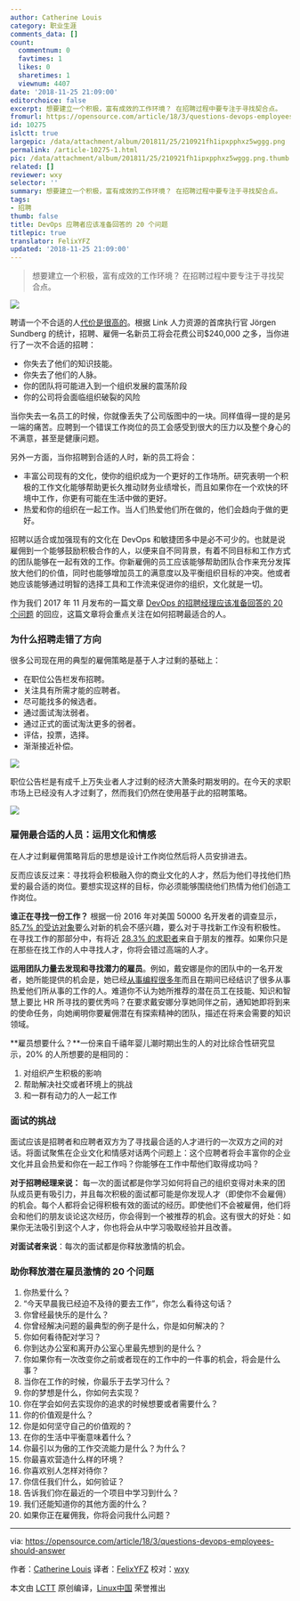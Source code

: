 ```yaml
---
author: Catherine Louis
category: 职业生涯
comments_data: []
count:
  commentnum: 0
  favtimes: 1
  likes: 0
  sharetimes: 1
  viewnum: 4407
date: '2018-11-25 21:09:00'
editorchoice: false
excerpt: 想要建立一个积极，富有成效的工作环境？ 在招聘过程中要专注于寻找契合点。
fromurl: https://opensource.com/article/18/3/questions-devops-employees-should-answer
id: 10275
islctt: true
largepic: /data/attachment/album/201811/25/210921fh1ipxpphxz5wggg.png
permalink: /article-10275-1.html
pic: /data/attachment/album/201811/25/210921fh1ipxpphxz5wggg.png.thumb.jpg
related: []
reviewer: wxy
selector: ''
summary: 想要建立一个积极，富有成效的工作环境？ 在招聘过程中要专注于寻找契合点。
tags:
- 招聘
thumb: false
title: DevOps 应聘者应该准备回答的 20 个问题
titlepic: true
translator: FelixYFZ
updated: '2018-11-25 21:09:00'
---
```



> 
> 想要建立一个积极，富有成效的工作环境？ 在招聘过程中要专注于寻找契合点。
> 
> 
> 


![](/data/attachment/album/201811/25/210921fh1ipxpphxz5wggg.png)


聘请一个不合适的人[代价是很高的](https://www.shrm.org/resourcesandtools/hr-topics/employee-relations/pages/cost-of-bad-hires.aspx)。根据 Link 人力资源的首席执行官 Jörgen Sundberg 的统计，招聘、雇佣一名新员工将会花费公司$240,000 之多，当你进行了一次不合适的招聘：


* 你失去了他们的知识技能。
* 你失去了他们的人脉。
* 你的团队将可能进入到一个组织发展的震荡阶段
* 你的公司将会面临组织破裂的风险


当你失去一名员工的时候，你就像丢失了公司版图中的一块。同样值得一提的是另一端的痛苦。应聘到一个错误工作岗位的员工会感受到很大的压力以及整个身心的不满意，甚至是健康问题。


另外一方面，当你招聘到合适的人时，新的员工将会：


* 丰富公司现有的文化，使你的组织成为一个更好的工作场所。研究表明一个积极的工作文化能够帮助更长久推动财务业绩增长，而且如果你在一个欢快的环境中工作，你更有可能在生活中做的更好。
* 热爱和你的组织在一起工作。当人们热爱他们所在做的，他们会趋向于做的更好。


招聘以适合或加强现有的文化在 DevOps 和敏捷团多中是必不可少的。也就是说雇佣到一个能够鼓励积极合作的人，以便来自不同背景，有着不同目标和工作方式的团队能够在一起有效的工作。你新雇佣的员工应该能够帮助团队合作来充分发挥放大他们的价值，同时也能够增加员工的满意度以及平衡组织目标的冲突。他或者她应该能够通过明智的选择工具和工作流来促进你的组织，文化就是一切。


作为我们 2017 年 11 月发布的一篇文章 [DevOps 的招聘经理应该准备回答的 20 个问题](https://opensource.com/article/17/11/inclusive-workforce-takes-work) 的回应，这篇文章将会重点关注在如何招聘最适合的人。


### 为什么招聘走错了方向


很多公司现在用的典型的雇佣策略是基于人才过剩的基础上：


* 在职位公告栏发布招聘。
* 关注具有所需才能的应聘者。
* 尽可能找多的候选者。
* 通过面试淘汰弱者。
* 通过正式的面试淘汰更多的弱者。
* 评估，投票，选择。
* 渐渐接近补偿。


![](/data/attachment/album/201811/25/210932lwngho9dsk5dsz98.png)


职位公告栏是有成千上万失业者人才过剩的经济大萧条时期发明的。在今天的求职市场上已经没有人才过剩了，然而我们仍然在使用基于此的招聘策略。


![](/data/attachment/album/201811/25/210936eyc0byg0gbo7rvvb.jpg)


### 雇佣最合适的人员：运用文化和情感


在人才过剩雇佣策略背后的思想是设计工作岗位然后将人员安排进去。


反而应该反过来：寻找将会积极融入你的商业文化的人才，然后为他们寻找他们热爱的最合适的岗位。要想实现这样的目标，你必须能够围绕他们热情为他们创造工作岗位。


**谁正在寻找一份工作？** 根据一份 2016 年对美国 50000 名开发者的调查显示，[85.7% 的受访对象](https://insights.stackoverflow.com/survey/2016#work-job-discovery)要么对新的机会不感兴趣，要么对于寻找新工作没有积极性。在寻找工作的那部分中，有将近 [28.3% 的求职者](https://insights.stackoverflow.com/survey/2016#work-job-discovery)来自于朋友的推荐。如果你只是在那些在找工作的人中寻找人才，你将会错过高端的人才。


**运用团队力量去发现和寻找潜力的雇员**。例如，戴安娜是你的团队中的一名开发者，她所能提供的机会是，她已经[从事编程很多年](https://research.hackerrank.com/developer-skills/2018/)而且在期间已经结识了很多从事热爱他们所从事的工作的人。难道你不认为她所推荐的潜在员工在技能、知识和智慧上要比 HR 所寻找的要优秀吗？在要求戴安娜分享她同伴之前，通知她即将到来的使命任务，向她阐明你要雇佣潜在有探索精神的团队，描述在将来会需要的知识领域。


**雇员想要什么？**一份来自千禧年婴儿潮时期出生的人的对比综合性研究显示，20% 的人所想要的是相同的：


1. 对组织产生积极的影响
2. 帮助解决社交或者环境上的挑战
3. 和一群有动力的人一起工作


### 面试的挑战


面试应该是招聘者和应聘者双方为了寻找最合适的人才进行的一次双方之间的对话。将面试聚焦在企业文化和情感对话两个问题上：这个应聘者将会丰富你的企业文化并且会热爱和你在一起工作吗？你能够在工作中帮他们取得成功吗？


**对于招聘经理来说：** 每一次的面试都是你学习如何将自己的组织变得对未来的团队成员更有吸引力，并且每次积极的面试都可能是你发现人才（即使你不会雇佣）的机会。每个人都将会记得积极有效的面试的经历。即使他们不会被雇佣，他们将会和他们的朋友谈论这次经历，你会得到一个被推荐的机会。这有很大的好处：如果你无法吸引到这个人才，你也将会从中学习吸取经验并且改善。


**对面试者来说**：每次的面试都是你释放激情的机会。


### 助你释放潜在雇员激情的 20 个问题


1. 你热爱什么？
2. “今天早晨我已经迫不及待的要去工作”，你怎么看待这句话？
3. 你曾经最快乐的是什么？
4. 你曾经解决问题的最典型的例子是什么，你是如何解决的？
5. 你如何看待配对学习？
6. 你到达办公室和离开办公室心里最先想到的是什么？
7. 你如果你有一次改变你之前或者现在的工作中的一件事的机会，将会是什么事？
8. 当你在工作的时候，你最乐于去学习什么？
9. 你的梦想是什么，你如何去实现？
10. 你在学会如何去实现你的追求的时候想要或者需要什么？
11. 你的价值观是什么？
12. 你是如何坚守自己的价值观的？
13. 在你的生活中平衡意味着什么？
14. 你最引以为傲的工作交流能力是什么？为什么？
15. 你最喜欢营造什么样的环境？
16. 你喜欢别人怎样对待你？
17. 你信任我们什么，如何验证？
18. 告诉我们你在最近的一个项目中学习到什么？
19. 我们还能知道你的其他方面的什么？
20. 如果你正在雇佣我，你将会问我什么问题？




---


via: <https://opensource.com/article/18/3/questions-devops-employees-should-answer>


作者：[Catherine Louis](https://opensource.com/users/catherinelouis) 译者：[FelixYFZ](https://github.com/FelixYFZ) 校对：[wxy](https://github.com/wxy)


本文由 [LCTT](https://github.com/LCTT/TranslateProject) 原创编译，[Linux中国](https://linux.cn/) 荣誉推出